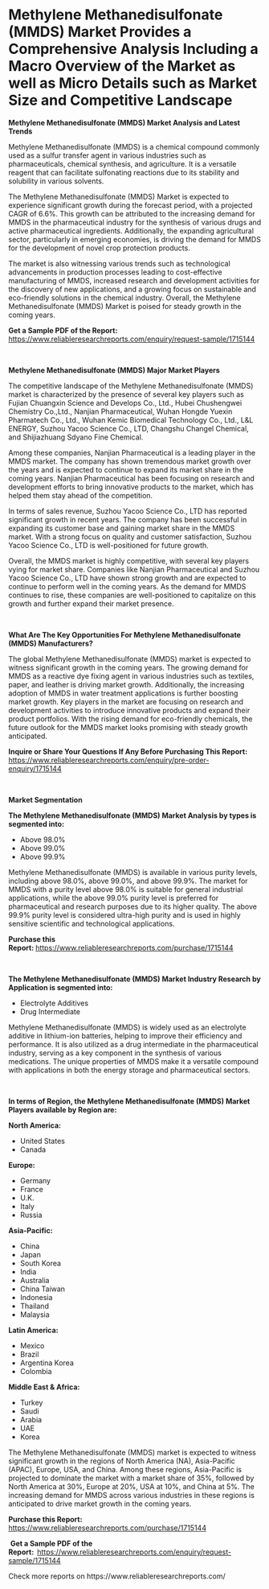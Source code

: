 <p><h1>Methylene Methanedisulfonate (MMDS) Market Provides a Comprehensive Analysis Including a Macro Overview of the Market as well as Micro Details such as Market Size and Competitive Landscape</h1></p><p><strong>Methylene Methanedisulfonate (MMDS) Market Analysis and Latest Trends</strong></p>
<p><p>Methylene Methanedisulfonate (MMDS) is a chemical compound commonly used as a sulfur transfer agent in various industries such as pharmaceuticals, chemical synthesis, and agriculture. It is a versatile reagent that can facilitate sulfonating reactions due to its stability and solubility in various solvents.</p><p>The Methylene Methanedisulfonate (MMDS) Market is expected to experience significant growth during the forecast period, with a projected CAGR of 6.6%. This growth can be attributed to the increasing demand for MMDS in the pharmaceutical industry for the synthesis of various drugs and active pharmaceutical ingredients. Additionally, the expanding agricultural sector, particularly in emerging economies, is driving the demand for MMDS for the development of novel crop protection products.</p><p>The market is also witnessing various trends such as technological advancements in production processes leading to cost-effective manufacturing of MMDS, increased research and development activities for the discovery of new applications, and a growing focus on sustainable and eco-friendly solutions in the chemical industry. Overall, the Methylene Methanedisulfonate (MMDS) Market is poised for steady growth in the coming years.</p></p>
<p><strong>Get a Sample PDF of the Report:&nbsp;</strong> <a href="https://www.reliableresearchreports.com/enquiry/request-sample/1715144">https://www.reliableresearchreports.com/enquiry/request-sample/1715144</a></p>
<p>&nbsp;</p>
<p><strong>Methylene Methanedisulfonate (MMDS) Major Market Players</strong></p>
<p><p>The competitive landscape of the Methylene Methanedisulfonate (MMDS) market is characterized by the presence of several key players such as Fujian Chuangxin Science and Develops Co., Ltd., Hubei Chushengwei Chemistry Co.,Ltd., Nanjian Pharmaceutical, Wuhan Hongde Yuexin Pharmatech Co., Ltd., Wuhan Kemic Biomedical Technology Co., Ltd., L&L ENERGY, Suzhou Yacoo Science Co., LTD, Changshu Changel Chemical, and Shijiazhuang Sdyano Fine Chemical.</p><p>Among these companies, Nanjian Pharmaceutical is a leading player in the MMDS market. The company has shown tremendous market growth over the years and is expected to continue to expand its market share in the coming years. Nanjian Pharmaceutical has been focusing on research and development efforts to bring innovative products to the market, which has helped them stay ahead of the competition.</p><p>In terms of sales revenue, Suzhou Yacoo Science Co., LTD has reported significant growth in recent years. The company has been successful in expanding its customer base and gaining market share in the MMDS market. With a strong focus on quality and customer satisfaction, Suzhou Yacoo Science Co., LTD is well-positioned for future growth.</p><p>Overall, the MMDS market is highly competitive, with several key players vying for market share. Companies like Nanjian Pharmaceutical and Suzhou Yacoo Science Co., LTD have shown strong growth and are expected to continue to perform well in the coming years. As the demand for MMDS continues to rise, these companies are well-positioned to capitalize on this growth and further expand their market presence.</p></p>
<p>&nbsp;</p>
<p><strong>What Are The Key Opportunities For Methylene Methanedisulfonate (MMDS) Manufacturers?</strong></p>
<p><p>The global Methylene Methanedisulfonate (MMDS) market is expected to witness significant growth in the coming years. The growing demand for MMDS as a reactive dye fixing agent in various industries such as textiles, paper, and leather is driving market growth. Additionally, the increasing adoption of MMDS in water treatment applications is further boosting market growth. Key players in the market are focusing on research and development activities to introduce innovative products and expand their product portfolios. With the rising demand for eco-friendly chemicals, the future outlook for the MMDS market looks promising with steady growth anticipated.</p></p>
<p><strong>Inquire or Share Your Questions If Any Before Purchasing This Report:</strong> <a href="https://www.reliableresearchreports.com/enquiry/pre-order-enquiry/1715144">https://www.reliableresearchreports.com/enquiry/pre-order-enquiry/1715144</a></p>
<p>&nbsp;</p>
<p><strong>Market Segmentation</strong></p>
<p><strong>The Methylene Methanedisulfonate (MMDS) Market Analysis by types is segmented into:</strong></p>
<p><ul><li>Above 98.0%</li><li>Above 99.0%</li><li>Above 99.9%</li></ul></p>
<p><p>Methylene Methanedisulfonate (MMDS) is available in various purity levels, including above 98.0%, above 99.0%, and above 99.9%. The market for MMDS with a purity level above 98.0% is suitable for general industrial applications, while the above 99.0% purity level is preferred for pharmaceutical and research purposes due to its higher quality. The above 99.9% purity level is considered ultra-high purity and is used in highly sensitive scientific and technological applications.</p></p>
<p><strong>Purchase this Report:&nbsp;</strong><a href="https://www.reliableresearchreports.com/purchase/1715144">https://www.reliableresearchreports.com/purchase/1715144</a></p>
<p>&nbsp;</p>
<p><strong>The Methylene Methanedisulfonate (MMDS) Market Industry Research by Application is segmented into:</strong></p>
<p><ul><li>Electrolyte Additives</li><li>Drug Intermediate</li></ul></p>
<p><p>Methylene Methanedisulfonate (MMDS) is widely used as an electrolyte additive in lithium-ion batteries, helping to improve their efficiency and performance. It is also utilized as a drug intermediate in the pharmaceutical industry, serving as a key component in the synthesis of various medications. The unique properties of MMDS make it a versatile compound with applications in both the energy storage and pharmaceutical sectors.</p></p>
<p>&nbsp;</p>
<p><strong>In terms of Region, the Methylene Methanedisulfonate (MMDS) Market Players available by Region are:</strong></p>
<p>
    <p> <strong> North America: </strong>
        <ul>
            <li>United States</li>
            <li>Canada</li>
        </ul>
        </p> 
    <p> <strong> Europe: </strong>
        <ul>
            <li>Germany</li>
            <li>France</li>
            <li>U.K.</li>
            <li>Italy</li>
            <li>Russia</li>
        </ul>
        </p> 
    <p> <strong> Asia-Pacific: </strong>
        <ul>
            <li>China</li>
            <li>Japan</li>
            <li>South Korea</li>
            <li>India</li>
            <li>Australia</li>
            <li>China Taiwan</li>
            <li>Indonesia</li>
            <li>Thailand</li>
            <li>Malaysia</li>
        </ul>
        </p> 
    <p> <strong> Latin America: </strong>
        <ul>
            <li>Mexico</li>
            <li>Brazil</li>
            <li>Argentina Korea</li>
            <li>Colombia</li>
        </ul>
        </p> 
    <p> <strong> Middle East & Africa: </strong>
        <ul>
            <li>Turkey</li>
            <li>Saudi</li>
            <li>Arabia</li>
            <li>UAE</li>
            <li>Korea</li>
        </ul>
    </p>
    </p>
<p><p>The Methylene Methanedisulfonate (MMDS) market is expected to witness significant growth in the regions of North America (NA), Asia-Pacific (APAC), Europe, USA, and China. Among these regions, Asia-Pacific is projected to dominate the market with a market share of 35%, followed by North America at 30%, Europe at 20%, USA at 10%, and China at 5%. The increasing demand for MMDS across various industries in these regions is anticipated to drive market growth in the coming years.</p></p>
<p><strong>Purchase this Report: </strong><a href="https://www.reliableresearchreports.com/purchase/1715144">https://www.reliableresearchreports.com/purchase/1715144</a></p>
<p>&nbsp;<strong>Get a Sample PDF of the Report:&nbsp;&nbsp;</strong><a href="https://www.reliableresearchreports.com/enquiry/request-sample/1715144">https://www.reliableresearchreports.com/enquiry/request-sample/1715144</a></p>
<p><strong></strong></p>
<p>Check more reports on https://www.reliableresearchreports.com/</p>